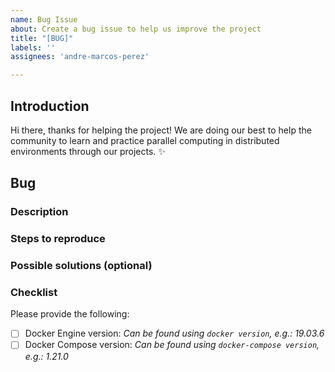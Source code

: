 ```yaml
---
name: Bug Issue
about: Create a bug issue to help us improve the project
title: "[BUG]"
labels: ''
assignees: 'andre-marcos-perez'

---
```


## Introduction

Hi there, thanks for helping the project! We are doing our best to help the community to 
learn and practice parallel computing in distributed environments through our projects. 
:sparkles:

## Bug

### Description

<!-- Add context, tag people, etc. as text -->

### Steps to reproduce

<!-- Steps to reproduce, as topics -->

### Possible solutions (optional)

<!-- If any, as text -->

### Checklist

Please provide the following:

- [ ] Docker Engine version: *Can be found using `docker version`, e.g.: 19.03.6*
- [ ] Docker Compose version: *Can be found using `docker-compose version`, e.g.: 1.21.0*
